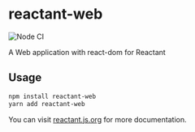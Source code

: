 # reactant-web

![Node CI](https://github.com/unadlib/reactant/workflows/Node%20CI/badge.svg)

A Web application with react-dom for Reactant

## Usage

```sh
npm install reactant-web
yarn add reactant-web
```

You can visit [reactant.js.org](https://reactant.js.org/) for more documentation.
